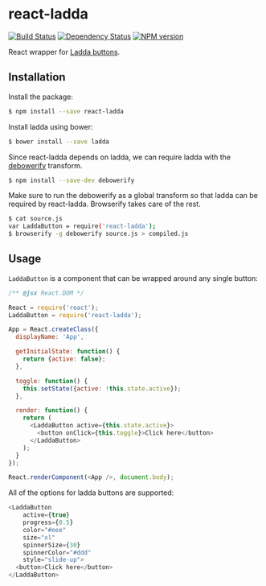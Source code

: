 react-ladda
===========

[![Build Status](https://travis-ci.org/jsdir/react-ladda.png)](https://travis-ci.org/jsdir/ladda) [![Dependency Status](https://david-dm.org/jsdir/react-ladda.svg)](https://david-dm.org/jsdir/react-ladda) [![NPM version](https://badge.fury.io/js/react-ladda.png)](http://badge.fury.io/js/react-ladda)

React wrapper for [Ladda buttons](https://github.com/hakimel/Ladda).

Installation
------------

Install the package:

```sh
$ npm install --save react-ladda
```

Install ladda using bower:

```sh
$ bower install --save ladda
```

Since react-ladda depends on ladda, we can require ladda with the [debowerify](https://github.com/eugeneware/debowerify) transform.

```sh
$ npm install --save-dev debowerify
```

Make sure to run the debowerify as a global transform so that ladda can be required by react-ladda. Browserify takes care of the rest.

```sh
$ cat source.js
var LaddaButton = require('react-ladda');
$ browserify -g debowerify source.js > compiled.js
```

Usage
-----

`LaddaButton` is a component that can be wrapped around any single button:

```js
/** @jsx React.DOM */

React = require('react');
LaddaButton = require('react-ladda');

App = React.createClass({
  displayName: 'App',

  getInitialState: function() {
    return {active: false};
  },

  toggle: function() {
    this.setState({active: !this.state.active});
  },

  render: function() {
    return (
      <LaddaButton active={this.state.active}>
        <button onClick={this.toggle}>Click here</button>
      </LaddaButton>
    );
  }
});

React.renderComponent(<App />, document.body);
```

All of the options for ladda buttons are supported:

```js
<LaddaButton
    active={true}
    progress={0.5}
    color="#eee"
    size="xl"
    spinnerSize={30}
    spinnerColor="#ddd"
    style="slide-up">
  <button>Click here</button>
</LaddaButton>
```
